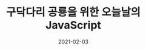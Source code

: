 ---
layout: post
title: 구닥다리 공룡을 위한 오늘날의 JavaScript
date: 2021-02-03
categories: JavaScript
link: https://steemit.com/javascript/@march23hare/javascript
tags: [JavaScript, NPM, webpack, babel]
description: 'Modern JavaScript Explained For Dinosaurs 번역'
---